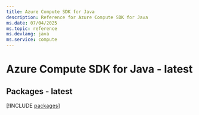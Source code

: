 ```yaml
---
title: Azure Compute SDK for Java
description: Reference for Azure Compute SDK for Java
ms.date: 07/04/2025
ms.topic: reference
ms.devlang: java
ms.service: compute
---
```

# Azure Compute SDK for Java - latest
## Packages - latest
[!INCLUDE [packages](compute-index.md)]